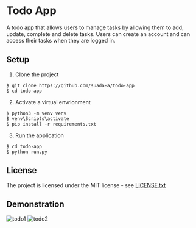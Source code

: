 # Todo App

A todo app that allows users to manage tasks by allowing them to add, update, complete and delete tasks.
Users can create an account and can access their tasks when they are logged in.

## Setup

1. Clone the project
```
$ git clone https://github.com/suada-a/todo-app
$ cd todo-app
````
2. Activate a virtual envrionment
```
$ python3 -m venv venv
$ venv\Scripts\activate
$ pip install -r requirements.txt
```
3. Run the application
```
$ cd todo-app
$ python run.py
```
## License
The project is licensed under the MIT license - see [LICENSE.txt](./LICENSE.txt)

## Demonstration

![todo1](https://user-images.githubusercontent.com/36940887/212554156-00f33f35-5e2b-44e4-a763-7f6c79bc7318.JPG)
![todo2](https://user-images.githubusercontent.com/36940887/212554157-75eeef7e-5f65-44a1-addd-9755b0cbcf0c.JPG)
